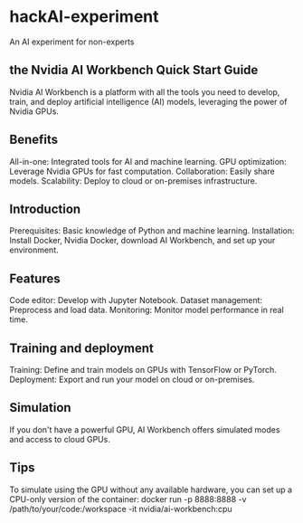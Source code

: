 # hackAI-experiment
An AI experiment for non-experts

## the Nvidia AI Workbench Quick Start Guide
Nvidia AI Workbench is a platform with all the tools you need to develop, train, and deploy artificial intelligence (AI) models, leveraging the power of Nvidia GPUs.

## Benefits
All-in-one: Integrated tools for AI and machine learning.
GPU optimization: Leverage Nvidia GPUs for fast computation.
Collaboration: Easily share models.
Scalability: Deploy to cloud or on-premises infrastructure.

## Introduction
Prerequisites: Basic knowledge of Python and machine learning.
Installation: Install Docker, Nvidia Docker, download AI Workbench, and set up your environment.

## Features
Code editor: Develop with Jupyter Notebook.
Dataset management: Preprocess and load data.
Monitoring: Monitor model performance in real time.

## Training and deployment
Training: Define and train models on GPUs with TensorFlow or PyTorch.
Deployment: Export and run your model on cloud or on-premises.

## Simulation
If you don't have a powerful GPU, AI Workbench offers simulated modes and access to cloud GPUs.

## Tips
To simulate using the GPU without any available hardware, you can set up a CPU-only version of the container:
docker run -p 8888:8888 -v /path/to/your/code:/workspace -it nvidia/ai-workbench:cpu
